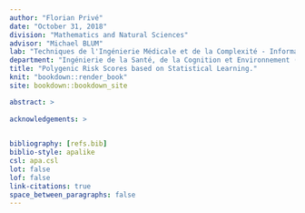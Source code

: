 ```yaml
--- 
author: "Florian Privé"
date: "October 31, 2018"
division: "Mathematics and Natural Sciences"
advisor: "Michael BLUM"
lab: "Techniques de l'Ingénierie Médicale et de la Complexité - Informatique, Mathématiques et Applications de Grenoble (TIMC-IMAG)"
department: "Ingénierie de la Santé, de la Cognition et Environnement (EDISCE)" 
title: "Polygenic Risk Scores based on Statistical Learning."
knit: "bookdown::render_book"
site: bookdown::bookdown_site

abstract: >
  
acknowledgements: >
  

bibliography: [refs.bib]
biblio-style: apalike
csl: apa.csl
lot: false
lof: false
link-citations: true
space_between_paragraphs: false
---
```



